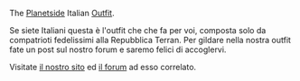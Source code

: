 The [Planetside](../../PlanetSide.md) Italian
[Outfit](../../terminology/Outfit.md).

Se siete Italiani questa è l'outfit che che fa per voi, composta solo da
compatrioti fedelissimi alla Repubblica Terran. Per gildare nella nostra outfit
fate un post sul nostro forum e saremo felici di accoglervi.

Visitate [il nostro sito](http://www.fanteriadellospazio.it) ed
[il forum](http://www.mmorpgitalia.it/forum/forumdisplay.php?f=116) ad esso
correlato.
